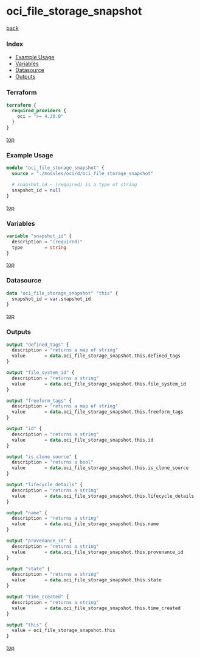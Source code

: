 # oci_file_storage_snapshot

[back](../oci.md)

### Index

- [Example Usage](#example-usage)
- [Variables](#variables)
- [Datasource](#datasource)
- [Outputs](#outputs)

### Terraform

```terraform
terraform {
  required_providers {
    oci = ">= 4.20.0"
  }
}
```

[top](#index)

### Example Usage

```terraform
module "oci_file_storage_snapshot" {
  source = "./modules/oci/d/oci_file_storage_snapshot"

  # snapshot_id - (required) is a type of string
  snapshot_id = null
}
```

[top](#index)

### Variables

```terraform
variable "snapshot_id" {
  description = "(required)"
  type        = string
}
```

[top](#index)

### Datasource

```terraform
data "oci_file_storage_snapshot" "this" {
  snapshot_id = var.snapshot_id
}
```

[top](#index)

### Outputs

```terraform
output "defined_tags" {
  description = "returns a map of string"
  value       = data.oci_file_storage_snapshot.this.defined_tags
}

output "file_system_id" {
  description = "returns a string"
  value       = data.oci_file_storage_snapshot.this.file_system_id
}

output "freeform_tags" {
  description = "returns a map of string"
  value       = data.oci_file_storage_snapshot.this.freeform_tags
}

output "id" {
  description = "returns a string"
  value       = data.oci_file_storage_snapshot.this.id
}

output "is_clone_source" {
  description = "returns a bool"
  value       = data.oci_file_storage_snapshot.this.is_clone_source
}

output "lifecycle_details" {
  description = "returns a string"
  value       = data.oci_file_storage_snapshot.this.lifecycle_details
}

output "name" {
  description = "returns a string"
  value       = data.oci_file_storage_snapshot.this.name
}

output "provenance_id" {
  description = "returns a string"
  value       = data.oci_file_storage_snapshot.this.provenance_id
}

output "state" {
  description = "returns a string"
  value       = data.oci_file_storage_snapshot.this.state
}

output "time_created" {
  description = "returns a string"
  value       = data.oci_file_storage_snapshot.this.time_created
}

output "this" {
  value = oci_file_storage_snapshot.this
}
```

[top](#index)